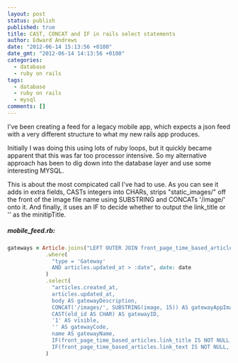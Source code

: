 ```yaml
---
layout: post
status: publish
published: true
title: CAST, CONCAT and IF in rails select statements
author: Edward Andrews
date: "2012-06-14 15:13:56 +0100"
date_gmt: "2012-06-14 14:13:56 +0100"
categories:
  - database
  - ruby on rails
tags:
  - database
  - ruby on rails
  - mysql
comments: []
---
```


<p>I've been creating a feed for a legacy mobile app, which expects a json feed with a very different structure to what my new rails app produces.</p>
<p>Initially I was doing this using lots of ruby loops, but it quickly became apparent that this was far too processor intensive.  So my alternative approach has been to dig down into the database layer and use some interesting MYSQL.</p>
<p>This is about the most compicated call I've had to use.  As you can see it adds in extra fields, CASTs integers into CHARs, strips "static_images/" off the front of the image file name using SUBSTRING and CONCATs '/image/' onto it.  And finally, it uses an IF to decide whether to output the link_title or '' as the minitipTitle.</p>

##### mobile_feed.rb:

```ruby
gateways = Article.joins("LEFT OUTER JOIN front_page_time_based_articles ON front_page_time_based_articles.article_id = articles.id")
            .where(
              "type = 'Gateway'
              AND articles.updated_at > :date", date: date
            )
            .select(
              "articles.created_at,
              articles.updated_at,
              body AS gatewayDescription,
              CONCAT('/images/', SUBSTRING(image, 15)) AS gatewayAppImage,
              CAST(old_id AS CHAR) AS gatewayID,
              '1' AS visible,
              '' AS gatewayCode,
              name AS gatewayName,
              IF(front_page_time_based_articles.link_title IS NOT NULL, front_page_time_based_articles.link_title, '') AS minitipTitle,
              IF(front_page_time_based_articles.link_text IS NOT NULL, front_page_time_based_articles.link_text, '') AS minitipDesc"
            )
```
